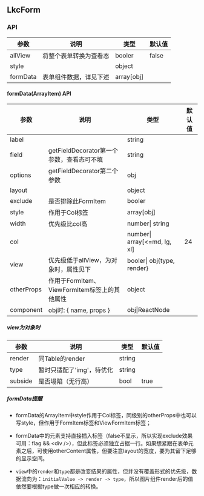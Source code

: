 ## LkcForm

### API

| 参数     | 说明                   | 类型       | 默认值 |
| -------- | ---------------------- | ---------- | ------ |
| allView  | 将整个表单转换为查看态 | booler     | false  |
| style    |                        | object     |        |
| formData | 表单组件数据，详见下述 | array[obj] |        |

#### formData(ArrayItem) API

| 参数       | 说明                                      | 类型                         | 默认值 |
| ---------- | ----------------------------------------- | ---------------------------- | ------ |
| label      |                                          | string                       |        |
| field      | getFieldDecorator第一个参数，查看态可不填 | string                       |        |
| options    | getFieldDecorator第二个参数               | obj                          |        |
| layout     |                                           | object                       |        |
| exclude    | 是否排除此FormItem                        | booler                       |        |
| style      | 作用于Col标签                             | array[obj]                   |        |
| width      | 优先级比col高                             | number\| string              |        |
| col        |                                           | number\| array[<=md, lg, xl] | 24     |
| view       | 优先级低于allView，为对象时，属性见下     | booler\| obj{type, render}   |        |
| otherProps | 作用于FormItem、ViewFormItem标签上的其他属性            | object                       |        |
| component  | obj时: { name, props }                    | obj\|ReactNode               |        |

##### view为对象时

| 参数    | 说明                     | 类型   | 默认值  |
| ------- | ------------------------ | ------ | ------ |
| render  | 同Table的render          | string |        |
| type    | 暂时只适配了'img'，待优化  | string |        |
| subside | 是否塌陷（无行高）         | bool   |  true  |

##### formData提醒

* formData的ArrayItem中style作用于Col标签，同级别的otherProps中也可以写style，但作用于FormItem标签和ViewFormItem标签；

* formData中的元素支持直接插入标签（false不显示，所以实现exclude效果可用：flag && \<div /\>），但此标签必须独立占据一行。如果想紧跟在表单元素之后，可使用otherContent属性，但要注意layout的宽度，要为其留下足够的显示空间。

* `view`中的`render`和`type`都是改变结果的属性，但并没有覆盖形式的优先级，数据流向为：`initialValue -> render -> type`，所以图片组件render后的值依然要根据type做一次相应的转换。
